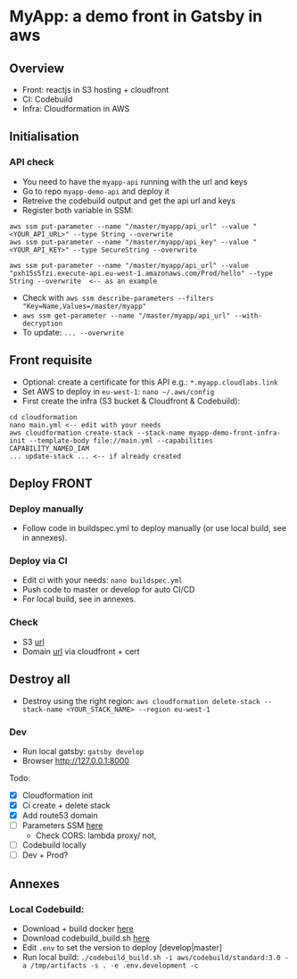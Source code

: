 # MyApp: a demo front in Gatsby in aws

## Overview
- Front: reactjs in S3 hosting + cloudfront
- CI: Codebuild
- Infra: Cloudformation in AWS

## Initialisation

### API check
- You need to have the `myapp-api` running with the url and keys
- Go to repo `myapp-demo-api` and deploy it
- Retreive the codebuild output and get the api url and keys
- Register both variable in SSM:
```
aws ssm put-parameter --name "/master/myapp/api_url" --value "<YOUR_API_URL>" --type String --overwrite
aws ssm put-parameter --name "/master/myapp/api_key" --value "<YOUR_API_KEY>" --type SecureString --overwrite

aws ssm put-parameter --name "/master/myapp/api_url" --value "pxh15s5fzi.execute-api.eu-west-1.amazonaws.com/Prod/hello" --type String --overwrite  <-- as an example
```
- Check with `aws ssm describe-parameters --filters "Key=Name,Values=/master/myapp"`
- `aws ssm get-parameter --name "/master/myapp/api_url" --with-decryption`
- To update: `... --overwrite`


## Front requisite
- Optional: create a certificate for this API e.g.: `*.myapp.cloudlabs.link`
- Set AWS to deploy in `eu-west-1`: `nano ~/.aws/config`
- First create the infra (S3 bucket & Cloudfront & Codebuild):

```
cd cloudformation
nano main.yml <-- edit with your needs
aws cloudformation create-stack --stack-name myapp-demo-front-infra-init --template-body file://main.yml --capabilities CAPABILITY_NAMED_IAM
... update-stack ... <-- if already created
```

## Deploy FRONT

### Deploy manually
- Follow code in buildspec.yml to deploy manually (or use local build, see in annexes).

### Deploy via CI
- Edit ci with your needs: `nano buildspec.yml`
- Push code to master or develop for auto CI/CD
- For local build, see in annexes.

### Check
- S3 [url](http://myapp.cloudlabs.link.s3-website-eu-west-1.amazonaws.com/)
- Domain [url](https://myapp.cloudllabs.link) via cloudfront + cert

## Destroy all
- Destroy using the right region: `aws cloudformation delete-stack --stack-name <YOUR_STACK_NAME> --region eu-west-1`

### Dev
- Run local gatsby: `gatsby develop` 
- Browser http://127.0.0.1:8000

Todo:
- [x] Cloudformation init
- [x] Ci create + delete stack
- [x] Add route53 domain
- [ ] Parameters SSM [here](https://www.youtube.com/watch?v=mDzjTe9WMnY&list=PLGyRwGktEFqe3-M1EfbpRX_syICmytNWx&index=8)
  - Check CORS: lambda proxy/ not, 
- [ ] Codebuild locally
- [ ] Dev + Prod?

## Annexes

### Local Codebuild: 
- Download + build docker [here](https://github.com/aws/aws-codebuild-docker-images/tree/master/ubuntu/standard/3.0)
- Download codebuild_build.sh [here](https://github.com/aws/aws-codebuild-docker-images/blob/master/local_builds/codebuild_build.sh)
- Edit `.env` to set the version to deploy [develop|master]
- Run local build: `./codebuild_build.sh -i aws/codebuild/standard:3.0 -a /tmp/artifacts -s . -e .env.development -c`